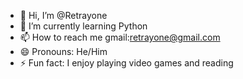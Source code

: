 - 👋 Hi, I’m @Retrayone
- 🌱 I’m currently learning Python
- 📫 How to reach me gmail:retrayone@gmail.com
- 😄 Pronouns: He/Him
- ⚡ Fun fact: I enjoy playing video games and reading 
  

<!---
Retrayone/Retrayone is a ✨ special ✨ repository because its `README.md` (this file) appears on your GitHub profile.
You can click the Preview link to take a look at your changes.
--->
